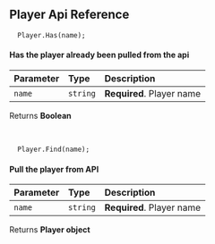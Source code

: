 ## Player Api Reference


```
  Player.Has(name);
```
#### Has the player already been pulled from the api


| Parameter | Type     | Description                |
| :-------- | :------- | :------------------------- |
| `name` | `string` | **Required**. Player name |

Returns **Boolean**



<br />


```
  Player.Find(name);
```
#### Pull the player from API

| Parameter | Type     | Description                |
| :-------- | :------- | :------------------------- |
| `name` | `string` | **Required**. Player name |

 Returns **Player object**

